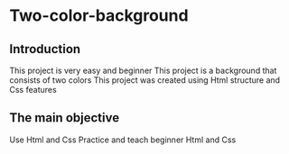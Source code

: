 # Two-color-background
## Introduction
This project is very easy and beginner
This project is a background that consists of two colors
This project was created using Html structure and Css features
## The main objective
Use Html and Css
Practice and teach beginner Html and Css
